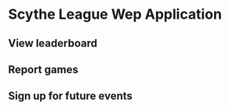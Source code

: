 # Scythe League Wep Application 

## View leaderboard

## Report games

## Sign up for future events